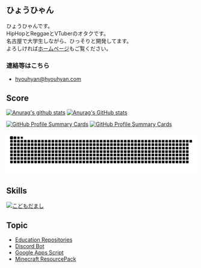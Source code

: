 ## ひょうひゃん

ひょうひゃんです。  
HipHopとReggaeとVTuberのオタクです。  
名古屋で大学生しながら、ひっそりと開発してます。  
よろしければ[ホームページ](https://hyouhyan.com)もご覧ください。  

### 連絡等はこちら
- [hyouhyan@hyouhyan.com](mailto:hyouhyan@hyouhyan.com)


## Score

[![Anurag's github stats](https://github-readme-stats.vercel.app/api?username=hyouhyan&show=reviews&rank_icon=github&show_icons=true&ring_color=6666f3&&theme=transparent)](https://github.com/anuraghazra/github-readme-stats)
[![Anurag's GitHub stats](https://github-readme-stats.vercel.app/api/top-langs/?username=hyouhyan&layout=donut&langs_count=6&theme=transparent)](https://github.com/anuraghazra/github-readme-stats)

[![GitHub Profile Summary Cards](https://github-profile-summary-cards.vercel.app/api/cards/productive-time?username=hyouhyan&theme=transparent&utcOffset=9)](https://github.com/vn7n24fzkq/github-profile-summary-cards)
[![GitHub Profile Summary Cards](http://github-profile-summary-cards.vercel.app/api/cards/repos-per-language?username=hyouhyan&theme=transparent)](https://github.com/vn7n24fzkq/github-profile-summary-cards)


[![GitHub Contribute Snake](https://raw.githubusercontent.com/hyouhyan/hyouhyan/output/github-contribution-grid-snake.svg)](https://github.com/marketplace/actions/generate-snake-game-from-github-contribution-grid)


## Skills
[![こどもだまし](https://skillicons.dev/icons?i=ae,arch,arduino,bash,c,cs,cpp,cloudflare,css,debian,docker,figma,flask,firebase,git,github,go,html,idea,ai,js,java,latex,linux,matlab,nginx,nodejs,opencv,ps,php,pr,py,raspberrypi,ubuntu,unity,vscode,vue,xd)](https://skillicons.dev)


## Topic
- [Education Repositories](https://github.com/hyouhyan?tab=repositories&q=topic%3Aeducation)
- [Discord Bot](https://github.com/hyouhyan?tab=repositories&q=topic%3Adiscord-bot)
- [Google Apps Script](https://github.com/hyouhyan?tab=repositories&q=topic%3Agas)
- [Minecraft ResourcePack](https://github.com/hyouhyan?tab=repositories&q=topic%3Aminecraft-resourcepack)
